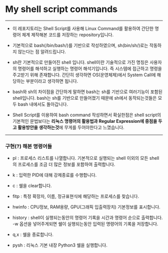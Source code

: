 My shell script commands
===
***

- 이 레포지토리는 Shell Script를 사용해 Linux Command를 활용하여 간단한 명령어 체계 제작해본 코드를 저장하는 repository입니다.

- 기본적으로 bash(/bin/bash/)를 기반으로 작성하였으며, sh(bin/sh/)로는 작동하지 않는다는 점 알려드립니다.

- sh란 기본적으로 만들어진 shell 입니다. shell이란 기술적으로 가진 명칭은 사용자의 명령어를 해석하고 실행하는 명령어 해석기입니다. 즉 시스템에 접근하고 명령을 주고받기 위해 존재합니다. 간단히 생각하면 OS(운영체제)에서 System Call에 해당하는 부분이라고 생각하면 됩니다. 

- bash와 sh의 차이점을 간단하게 말하면 bash는 sh를 기반으로 여러기능이 포함된 shell입니다. bash는 sh를 기반으로 만들어졌기 때문에 sh에서 동작되는것들은 모두 bash 내에서도 돌아갑니다.

- Shell Script를 이용하여 bash command 작성하면서 확실한점은 shell script의 기본적인 문법보다는 **리눅스 명령어의 활용법과 Regular Expression에 중점을 두고 활용방안을 생각하는것**에 무게를 두어야한다고 느꼈습니다.

***

### 구현(?) 해본 명령어들

- pl : 프로세스 리스트를 나열합니다. 기본적으로 실행되는 shell 이외의 모든 shell의 프로세스를 조금 더 많은 정보를 포함하여 출력합니다.

- k : 입력한 PID에 대해 강제종료를 수행합니다.

- c : 쉘을 clear합니다.

- fitp : 특정 확장자, 이름, 정규표현식에 해당하는 프로세스를 찾습니다.

- hwinfo : CPU정보, RAM용량, GPU(그래픽 입출력장치) 기본정보를 표시합니다.

- history : shell이 실행되는동안의 명령어 기록을 시간과 명령어 순으로 출력합니다. -w 옵션을 넣어주게되면 쉘이 실행되는동안 입력된 명령어의 기록을 저장합니다.

- q,x : 쉘을 종료합니다.

- pysh : 리눅스 기본 내장 Python3 쉘을 실행합니다.
